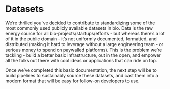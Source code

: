 # Datasets

We’re thrilled you’ve decided to contribute to standardizing some of the most commonly used publicly available datasets in bio. Data is the raw energy source for all bio-projects/startups/efforts - but whereas there’s a lot of it in the public domain - it’s not uniformly documented, formatted, and distributed (making it hard to leverage without a large engineering team - or serious money to spend on paywalled platforms). This is the problem we’re tackling - build a better basic infrastructure, out in the open, and empower all the folks out there with cool ideas or applications that can ride on top.

Once we’ve completed this basic documentation, the next step will be to build pipelines to sustainably source these datasets, and cast them into a modern format that will be easy for follow-on developers to use. 
